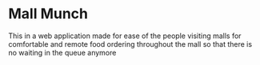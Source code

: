 # Mall Munch 

This in a web application made for ease 
of the people visiting malls for comfortable 
and remote food ordering throughout the mall 
so that there is no waiting in the queue anymore 

